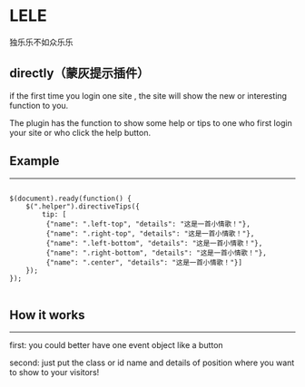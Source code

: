 LELE
====

独乐乐不如众乐乐


<h2>directly（蒙灰提示插件）</h2>

<p>if the first time you login one site , the site will show the new or interesting function to you.</p>
<p>The plugin has the function to show some help or tips to one who first login your site or who click the help button.</p>

<h2>Example</h2>
<hr/>
<pre>
<code>
$(document).ready(function() {
	$(".helper").directiveTips({
		tip: [
		 {"name": ".left-top", "details": "这是一首小情歌！"},
		 {"name": ".right-top", "details": "这是一首小情歌！"},
		 {"name": ".left-bottom", "details": "这是一首小情歌！"},
		 {"name": ".right-bottom", "details": "这是一首小情歌！"},
		 {"name": ".center", "details": "这是一首小情歌！"}]
	});
});
</code>
</pre>

<h2>How it works</h2>
<hr/>
<p>first:  you could better have one event object like a button</p>
<p>second: just put the class or id name and details of position where you want to show to your visitors!</p>
